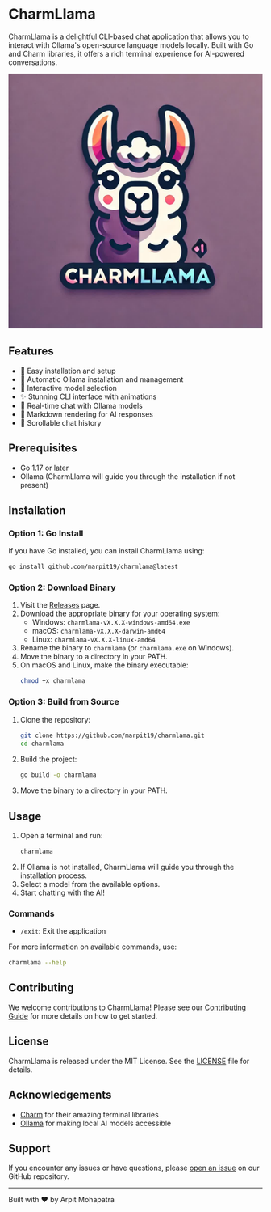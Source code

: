 # CharmLlama

CharmLlama is a delightful CLI-based chat application that allows you to interact with Ollama's open-source language models locally. Built with Go and Charm libraries, it offers a rich terminal experience for AI-powered conversations.

![CharmLlama Logo](images/Logo.jpeg)

## Features

- 🚀 Easy installation and setup
- 🤖 Automatic Ollama installation and management
- 🎨 Interactive model selection
- ✨ Stunning CLI interface with animations
- 💬 Real-time chat with Ollama models
- 📜 Markdown rendering for AI responses
- 🔄 Scrollable chat history

## Prerequisites

- Go 1.17 or later
- Ollama (CharmLlama will guide you through the installation if not present)

## Installation

### Option 1: Go Install

If you have Go installed, you can install CharmLlama using:

```bash
go install github.com/marpit19/charmlama@latest
```

### Option 2: Download Binary

1. Visit the [Releases](https://github.com/yourusername/charmlama/releases) page.
2. Download the appropriate binary for your operating system:
   - Windows: `charmlama-vX.X.X-windows-amd64.exe`
   - macOS: `charmlama-vX.X.X-darwin-amd64`
   - Linux: `charmlama-vX.X.X-linux-amd64`
3. Rename the binary to `charmlama` (or `charmlama.exe` on Windows).
4. Move the binary to a directory in your PATH.
5. On macOS and Linux, make the binary executable:
   ```bash
   chmod +x charmlama
   ```

### Option 3: Build from Source

1. Clone the repository:
   ```bash
   git clone https://github.com/marpit19/charmlama.git
   cd charmlama
   ```
2. Build the project:
   ```bash
   go build -o charmlama
   ```
3. Move the binary to a directory in your PATH.

## Usage

1. Open a terminal and run:
   ```bash
   charmlama
   ```
2. If Ollama is not installed, CharmLlama will guide you through the installation process.
3. Select a model from the available options.
4. Start chatting with the AI!

### Commands

- `/exit`: Exit the application

For more information on available commands, use:
```bash
charmlama --help
```

## Contributing

We welcome contributions to CharmLlama! Please see our [Contributing Guide](CONTRIBUTING.md) for more details on how to get started.

## License

CharmLlama is released under the MIT License. See the [LICENSE](LICENSE) file for details.

## Acknowledgements

- [Charm](https://charm.sh/) for their amazing terminal libraries
- [Ollama](https://ollama.ai/) for making local AI models accessible

## Support

If you encounter any issues or have questions, please [open an issue](https://github.com/yourusername/charmlama/issues/new) on our GitHub repository.

---

Built with ❤️ by Arpit Mohapatra